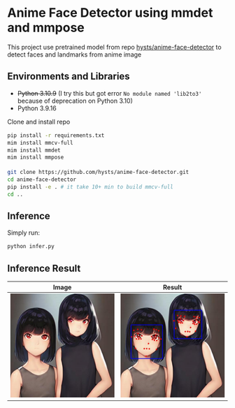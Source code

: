 # Anime Face Detector using mmdet and mmpose

This project use pretrained model from repo [hysts/anime-face-detector](https://github.com/hysts/anime-face-detector) to detect faces and landmarks from anime image

## Environments and Libraries

- ~~Python 3.10.9~~ (I try this but got error `No module named 'lib2to3'` because of deprecation on Python 3.10)
- Python 3.9.16

Clone and install repo

``` bash
pip install -r requirements.txt
mim install mmcv-full
mim install mmdet
mim install mmpose

git clone https://github.com/hysts/anime-face-detector.git
cd anime-face-detector
pip install -e . # it take 10+ min to build mmcv-full
cd ..
```

## Inference

Simply run:

``` bash
python infer.py
```

## Inference Result

| Image | Result |
|:---:|:---:|
| ![image](./assets/test.jpg "result") | ![result](./assets/result.jpg "result") |

